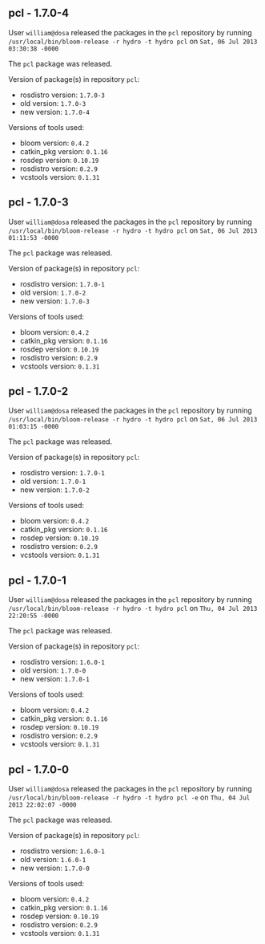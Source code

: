 ## pcl - 1.7.0-4

User `william@dosa` released the packages in the `pcl` repository by running `/usr/local/bin/bloom-release -r hydro -t hydro pcl` on `Sat, 06 Jul 2013 03:30:38 -0000`

The `pcl` package was released.

Version of package(s) in repository `pcl`:
- rosdistro version: `1.7.0-3`
- old version: `1.7.0-3`
- new version: `1.7.0-4`

Versions of tools used:
- bloom version: `0.4.2`
- catkin_pkg version: `0.1.16`
- rosdep version: `0.10.19`
- rosdistro version: `0.2.9`
- vcstools version: `0.1.31`


## pcl - 1.7.0-3

User `william@dosa` released the packages in the `pcl` repository by running `/usr/local/bin/bloom-release -r hydro -t hydro pcl` on `Sat, 06 Jul 2013 01:11:53 -0000`

The `pcl` package was released.

Version of package(s) in repository `pcl`:
- rosdistro version: `1.7.0-1`
- old version: `1.7.0-2`
- new version: `1.7.0-3`

Versions of tools used:
- bloom version: `0.4.2`
- catkin_pkg version: `0.1.16`
- rosdep version: `0.10.19`
- rosdistro version: `0.2.9`
- vcstools version: `0.1.31`


## pcl - 1.7.0-2

User `william@dosa` released the packages in the `pcl` repository by running `/usr/local/bin/bloom-release -r hydro -t hydro pcl` on `Sat, 06 Jul 2013 01:03:15 -0000`

The `pcl` package was released.

Version of package(s) in repository `pcl`:
- rosdistro version: `1.7.0-1`
- old version: `1.7.0-1`
- new version: `1.7.0-2`

Versions of tools used:
- bloom version: `0.4.2`
- catkin_pkg version: `0.1.16`
- rosdep version: `0.10.19`
- rosdistro version: `0.2.9`
- vcstools version: `0.1.31`


## pcl - 1.7.0-1

User `william@dosa` released the packages in the `pcl` repository by running `/usr/local/bin/bloom-release -r hydro -t hydro pcl` on `Thu, 04 Jul 2013 22:20:55 -0000`

The `pcl` package was released.

Version of package(s) in repository `pcl`:
- rosdistro version: `1.6.0-1`
- old version: `1.7.0-0`
- new version: `1.7.0-1`

Versions of tools used:
- bloom version: `0.4.2`
- catkin_pkg version: `0.1.16`
- rosdep version: `0.10.19`
- rosdistro version: `0.2.9`
- vcstools version: `0.1.31`


## pcl - 1.7.0-0

User `william@dosa` released the packages in the `pcl` repository by running `/usr/local/bin/bloom-release -r hydro -t hydro pcl -e` on `Thu, 04 Jul 2013 22:02:07 -0000`

The `pcl` package was released.

Version of package(s) in repository `pcl`:
- rosdistro version: `1.6.0-1`
- old version: `1.6.0-1`
- new version: `1.7.0-0`

Versions of tools used:
- bloom version: `0.4.2`
- catkin_pkg version: `0.1.16`
- rosdep version: `0.10.19`
- rosdistro version: `0.2.9`
- vcstools version: `0.1.31`


